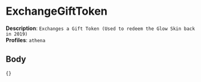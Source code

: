 # ExchangeGiftToken

**Description**: `Exchanges a Gift Token (Used to redeem the Glow Skin back in 2019)` \
**Profiles**: `athena`

## Body

```js
{}
```
